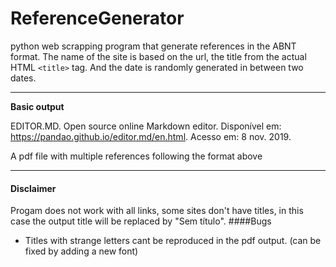 # ReferenceGenerator
python web scrapping program that generate references in the ABNT format.
The name of the site is based on the url, the title from the actual HTML ```<title>``` tag. And the date is randomly generated in between two dates.

---
**Basic output**

EDITOR.MD. Open source online Markdown editor. Disponível em: https://pandao.github.io/editor.md/en.html. Acesso em: 8 nov. 2019.

A pdf file with multiple references following the format above

---
#### Disclaimer
Progam does not work with all links, some sites don't have titles, in this case the output title will be replaced by "Sem título".
####Bugs
- Titles with strange letters cant be reproduced in the pdf output. (can be fixed by adding a new font)

